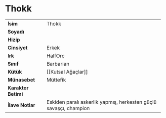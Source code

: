 # Thokk   
|  |  |  
|---|---|  
| **İsim** | Thokk|  
| **Soyadı** | |  
| **Hizip** | |  
| **Cinsiyet** | Erkek|  
| **Irk** | HalfOrc|  
| **Sınıf** | Barbarian|  
| **Kütük** | [[Kutsal Ağaçlar]]|  
| **Münasebet** | Müttefik|  
| **Karakter Betimi** | |  
| **İlave Notlar** | Eskiden paralı askerlik yapmış, herkesten güçlü savaşçı, champion|  
